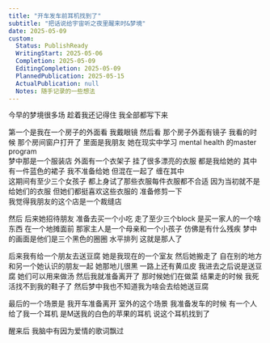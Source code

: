 ```yaml
---  
title: "开车发车前耳机找到了"  
subtitle: "把话说给宇宙听之夜里醒来时&梦境"  
date: 2025-05-09  
custom:  
  Status: PublishReady  
  WritingStart: 2025-05-06  
  Completion: 2025-05-09  
  EditingCompletion: 2025-05-09  
  PlannedPublication: 2025-05-15  
  ActualPublication: null  
  Notes: 随手记录的一些想法  
---  
```

今早的梦境很多场 趁着我还记得住 我全部都写下来  

第一个是我在一个房子的外面看 我戴眼镜 然后看 那个房子外面有镜子 我看的时候 那个房间窗户打开了 里面是我朋友 她在现实中学习 mental health 的master program   
梦中那是一个服装店 外面有一个衣架子 挂了很多漂亮的衣服 都是我给她的 其中有一件蓝色的裙子 我不准备给她 但混在一起了 缠在其中  
这期间有至少三个女孩子 都上身试了那些衣服每件衣服都不合适 因为当初就不是给她们的衣服 但她们都挺喜欢这些衣服的 准备修剪一下  
我觉得我朋友的这个店是一个裁缝店  

然后 后来她招待朋友 准备去买一个小吃 走了至少三个block 是买一家人的一个啥东西 在一个地摊面前 那家主人是一个母亲和一个小孩子 仿佛是有什么残疾 梦中的画面是他们是三个黑色的圈圈 水平排列 这就是那人了   

后来我有给一个朋友去送豆腐 她是我现在的一个室友 然后她搬走了 自在别的地方 和另一个她认识的朋友一起 她那地儿很黑 一路上还有黄瓜皮 我进去之后说是送豆腐 她们可以用来做汤 然后我就准备离开了 那时候她们在做菜 结果走的时候 我死活找不到我的鞋子了 然后梦中我也不知道我为啥会去给她送豆腐  

最后的一个场景是 我开车准备离开 室外的这个场景 我准备发车的时候 有一个人给了我一个耳机 是M送我的白色的苹果的耳机 说这个耳机找到了  

醒来后 我脑中有因为爱情的歌词飘过  